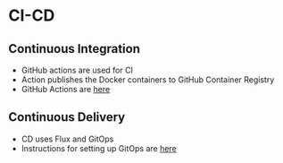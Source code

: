 # CI-CD

## Continuous Integration

- GitHub actions are used for CI
- Action publishes the Docker containers to GitHub Container Registry
- GitHub Actions are [here](../.github/workflows)

## Continuous Delivery

- CD uses Flux and GitOps
- Instructions for setting up GitOps are [here](https://github.com/retaildevcrews/ngsa-cd)
